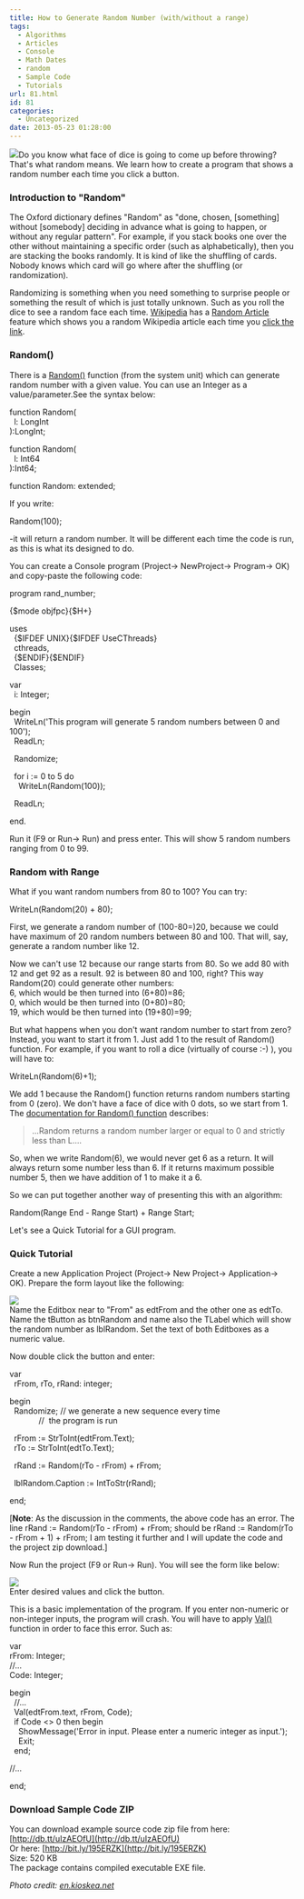 ```yaml
---
title: How to Generate Random Number (with/without a range)
tags:
  - Algorithms
  - Articles
  - Console
  - Math Dates
  - random
  - Sample Code
  - Tutorials
url: 81.html
id: 81
categories:
  - Uncategorized
date: 2013-05-23 01:28:00
---
```


![](http://4.bp.blogspot.com/-IF7Oqvk5BwQ/UZ1wKKYZn3I/AAAAAAAAA4Q/1URJhj4iQgk/s1600/random-number-thumb.gif)Do you know what face of dice is going to come up before throwing? That's what random means. We learn how to create a program that shows a random number each time you click a button.  
  
  

### Introduction to "Random"

The Oxford dictionary defines "Random" as "done, chosen, \[something\] without \[somebody\] deciding in advance what is going to happen, or without any regular pattern". For example, if you stack books one over the other without maintaining a specific order (such as alphabetically), then you are stacking the books randomly. It is kind of like the shuffling of cards. Nobody knows which card will go where after the shuffling (or randomization).  
  
Randomizing is something when you need something to surprise people or something the result of which is just totally unknown. Such as you roll the dice to see a random face each time. [Wikipedia](http://www.wikipedia.org/) has a [Random Article](http://en.wikipedia.org/wiki/Special:Random) feature which shows you a random Wikipedia article each time you [click the link](http://en.wikipedia.org/wiki/Special:Random).  
  

### Random()

There is a [Random()](http://lazarus-ccr.sourceforge.net/docs/rtl/system/random.html) function (from the system unit) which can generate random number with a given value. You can use an Integer as a value/parameter.See the syntax below:  
  

function Random(  
  l: LongInt  
):LongInt;  
  
function Random(  
  l: Int64  
):Int64;  
  
function Random: extended; 

  
If you write:  

Random(100);

\-it will return a random number. It will be different each time the code is run, as this is what its designed to do.  
  
You can create a Console program (Project-> NewProject-> Program-> OK) and copy-paste the following code:  
  

program rand\_number;  
  
{$mode objfpc}{$H+}  
  
uses  
  {$IFDEF UNIX}{$IFDEF UseCThreads}  
  cthreads,  
  {$ENDIF}{$ENDIF}  
  Classes;  
  
var  
  i: Integer;  
  
begin  
  WriteLn('This program will generate 5 random numbers between 0 and 100');  
  ReadLn;  
  
  Randomize;  
  
  for i := 0 to 5 do  
    WriteLn(Random(100));  
  
  ReadLn;  
  
end.

  
Run it (F9 or Run-> Run) and press enter. This will show 5 random numbers ranging from 0 to 99.  
  

### Random with Range

  
What if you want random numbers from 80 to 100? You can try:  
  

WriteLn(Random(20) + 80);

  
  
First, we generate a random number of (100-80=)20, because we could have maximum of 20 random numbers between 80 and 100. That will, say, generate a random number like 12.  
  
Now we can't use 12 because our range starts from 80. So we add 80 with 12 and get 92 as a result. 92 is between 80 and 100, right? This way Random(20) could generate other numbers:  
6, which would be then turned into (6+80)=86;  
0, which would be then turned into (0+80)=80;  
19, which would be then turned into (19+80)=99;  
  
But what happens when you don't want random number to start from zero? Instead, you want to start it from 1. Just add 1 to the result of Random() function. For example, if you want to roll a dice (virtually of course :-) ), you will have to:  
  

WriteLn(Random(6)+1);

  
  
We add 1 because the Random() function returns random numbers starting from 0 (zero). We don't have a face of dice with 0 dots, so we start from 1. The [documentation for Random() function](http://lazarus-ccr.sourceforge.net/docs/rtl/system/random.html) describes:  

> ...Random returns a random number larger or equal to 0 and strictly less than L....

So, when we write Random(6), we would never get 6 as a return. It will always return some number less than 6. If it returns maximum possible number 5, then we have addition of 1 to make it a 6.  
  
So we can put together another way of presenting this with an algorithm:  
  

Random(Range End - Range Start) + Range Start;

  
  
Let's see a Quick Tutorial for a GUI program.  
  

### Quick Tutorial

Create a new Application Project (Project-> New Project-> Application-> OK). Prepare the form layout like the following:  
  
![](http://4.bp.blogspot.com/-PLN3mFWI4OA/UZ1qHUHHS8I/AAAAAAAAA3w/V_eD-TJLNzA/s1600/rand-layout.gif)  
Name the Editbox near to "From" as edtFrom and the other one as edtTo. Name the tButton as btnRandom and name also the TLabel which will show the random number as lblRandom. Set the text of both Editboxes as a numeric value.  
  
Now double click the button and enter:  
  

var  
  rFrom, rTo, rRand: integer;  
  
begin  
  Randomize; // we generate a new sequence every time  
             //  the program is run  
  
  
  rFrom := StrToInt(edtFrom.Text);  
  rTo := StrToInt(edtTo.Text);  
  
  
  rRand := Random(rTo - rFrom) + rFrom;  
  
  
  lblRandom.Caption := IntToStr(rRand);  
  
end;

  
\[**Note**: As the discussion in the comments, the above code has an error. The line rRand := Random(rTo - rFrom) + rFrom; should be rRand := Random(rTo - rFrom + 1) + rFrom; I am testing it further and I will update the code and the project zip download.\]  
  
Now Run the project (F9 or Run-> Run). You will see the form like below:  
  
![](http://3.bp.blogspot.com/-LYImZdtI5eg/UZ1rfKu8MlI/AAAAAAAAA4A/zHUFev10b6s/s1600/random-number-generator.gif)  
Enter desired values and click the button.  
  
This is a basic implementation of the program. If you enter non-numeric or non-integer inputs, the program will crash. You will have to apply [Val()](http://lazarus-ccr.sourceforge.net/docs/rtl/system/val.html) function in order to face this error. Such as:  
  

var  
rFrom: Integer;  
//...   
Code: Integer;   
  
begin  
  //...  
  Val(edtFrom.text, rFrom, Code);  
  if Code <> 0 then begin  
    ShowMessage('Error in input. Please enter a numeric integer as input.');  
    Exit;  
  end;  
  
//...   
  
end;

  

### Download Sample Code ZIP

You can download example source code zip file from here: [http://db.tt/uIzAEOfU](http://db.tt/uIzAEOfU)  
Or here: [http://bit.ly/195ERZK](http://bit.ly/195ERZK)  
Size: 520 KB  
The package contains compiled executable EXE file.  
  
_Photo credit: [en.kioskea.net](http://static.commentcamarche.net/en.kioskea.net/faq/images/0-tgQcgNyu-asdg-s-.png)_